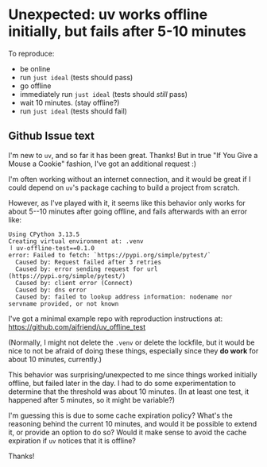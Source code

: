 # Unexpected: uv works offline initially, but fails after 5-10 minutes

To reproduce:

- be online
- run `just ideal` (tests should pass)
- go offline
- immediately run `just ideal` (tests should *still* pass)
- wait 10 minutes. (stay offline?)
- run `just ideal` (tests should fail)


## Github Issue text

I'm new to `uv`, and so far it has been great. Thanks! But in true "If You Give a Mouse a Cookie" fashion, I've got an additional request :)

I'm often working without an internet connection, and it would be great if I could depend on `uv`'s package caching to build a project from scratch.

However, as I've played with it, it seems like this behavior only works for about 5--10 minutes after going offline, and fails afterwards with an error like:

```
Using CPython 3.13.5
Creating virtual environment at: .venv
⠸ uv-offline-test==0.1.0                                                                  error: Failed to fetch: `https://pypi.org/simple/pytest/`
  Caused by: Request failed after 3 retries
  Caused by: error sending request for url (https://pypi.org/simple/pytest/)
  Caused by: client error (Connect)
  Caused by: dns error
  Caused by: failed to lookup address information: nodename nor servname provided, or not known
```

I've got a minimal example repo with reproduction instructions at: https://github.com/ajfriend/uv_offline_test

(Normally, I might not delete the `.venv` or delete the lockfile, but it would be nice to not be afraid of doing these things, especially since they **do work** for about 10 minutes, currently.)

This behavior was surprising/unexpected to me since things worked initially offline, but failed later in the day. I had to do some experimentation to determine that the threshold was about 10 minutes. (In at least one test, it happened after 5 minutes, so it might be variable?)

I'm guessing this is due to some cache expiration policy? What's the reasoning behind the current 10 minutes, and would it be possible to extend it, or provide an option to do so? Would it make sense to avoid the cache expiration if `uv` notices that it is offline?

Thanks!
